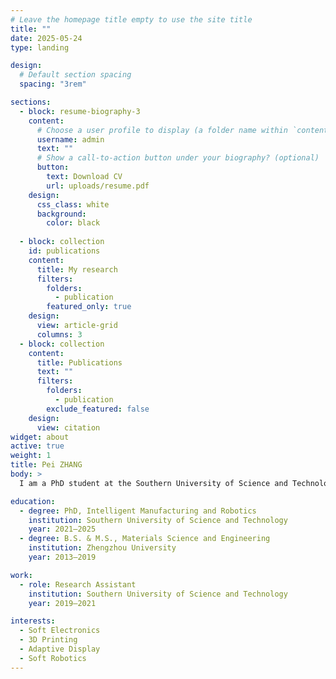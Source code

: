 ```yaml
---
# Leave the homepage title empty to use the site title
title: ""
date: 2025-05-24
type: landing

design:
  # Default section spacing
  spacing: "3rem"

sections:
  - block: resume-biography-3
    content:
      # Choose a user profile to display (a folder name within `content/authors/`)
      username: admin
      text: ""
      # Show a call-to-action button under your biography? (optional)
      button:
        text: Download CV
        url: uploads/resume.pdf
    design:
      css_class: white
      background:
        color: black
          
  - block: collection
    id: publications
    content:
      title: My research
      filters:
        folders:
          - publication
        featured_only: true
    design:
      view: article-grid
      columns: 3
  - block: collection
    content:
      title: Publications
      text: ""
      filters:
        folders:
          - publication
        exclude_featured: false
    design:
      view: citation
widget: about
active: true
weight: 1
title: Pei ZHANG
body: >
  I am a PhD student at the Southern University of Science and Technology working on soft electronics, 3D printing, and adaptive displays.

education:
  - degree: PhD, Intelligent Manufacturing and Robotics
    institution: Southern University of Science and Technology
    year: 2021–2025
  - degree: B.S. & M.S., Materials Science and Engineering
    institution: Zhengzhou University
    year: 2013–2019

work:
  - role: Research Assistant
    institution: Southern University of Science and Technology
    year: 2019–2021

interests:
  - Soft Electronics
  - 3D Printing
  - Adaptive Display
  - Soft Robotics
---
```

